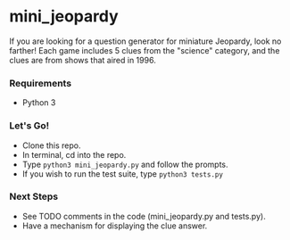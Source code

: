 # mini_jeopardy
If you are looking for a question generator for miniature Jeopardy, look no farther!
Each game includes 5 clues from the "science" category, and the clues are from shows that aired in 1996.

### Requirements
* Python 3

### Let's Go!
* Clone this repo.
* In terminal, cd into the repo.
* Type `python3 mini_jeopardy.py` and follow the prompts.
* If you wish to run the test suite, type `python3 tests.py`

### Next Steps
* See TODO comments in the code (mini_jeopardy.py and tests.py).
* Have a mechanism for displaying the clue answer.  
